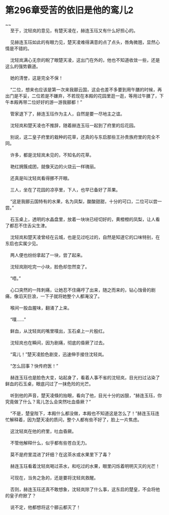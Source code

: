 # 第296章受苦的依旧是他的鸾儿2
~~<br>&nbsp;&nbsp;&nbsp;&nbsp;至于，沈轻岚的意见，有楚天凌在，赫连玉珏又有什么好担心的。<br><br>&nbsp;&nbsp;&nbsp;&nbsp;见赫连玉珏如此的有眼力见，楚天凌难得满意的点了点头，唇角微翘，显然心情是不错的。<br><br>&nbsp;&nbsp;&nbsp;&nbsp;沈轻岚满心无奈的睨了眼楚天凌，这出门在外的，他也不知道收敛一些，还是这么的强势霸道。<br><br>&nbsp;&nbsp;&nbsp;&nbsp;她的清誉，这是完全不保！<br><br>&nbsp;&nbsp;&nbsp;&nbsp;“二位，想来也应该是第一次来我郦云国，这会也差不多要到用午膳的时候，再出门是不妥，二位若是不嫌弃，不若现在本殿的花园里逛一逛，等用过午膳了，下午本殿再带二位好好的游一游我郦都！”<br><br>&nbsp;&nbsp;&nbsp;&nbsp;管家退下了，赫连玉珏作为主人，自然是要一尽地主之谊。<br><br>&nbsp;&nbsp;&nbsp;&nbsp;沈轻岚和楚天凌也不推辞，随着赫连玉珏一起到了府里的后花园。<br><br>&nbsp;&nbsp;&nbsp;&nbsp;别说，这二皇子府里的栽种的花草，还真的与东启那些王孙贵族府里的完全不同。<br><br>&nbsp;&nbsp;&nbsp;&nbsp;许多，都是沈轻岚未见的，不知名的花草。<br><br>&nbsp;&nbsp;&nbsp;&nbsp;艳红拥簇成团，就像天边的火烧云一样瑰丽。<br><br>&nbsp;&nbsp;&nbsp;&nbsp;还真是叫沈轻岚看得挪不开眼。<br><br>&nbsp;&nbsp;&nbsp;&nbsp;三人，坐在了花园的凉亭里，下人，也早已备好了茶果。<br><br>&nbsp;&nbsp;&nbsp;&nbsp;“这是我郦云国特有的水果，名为凤梨，酸酸甜甜，十分的可口，二位可以尝一尝。”<br><br>&nbsp;&nbsp;&nbsp;&nbsp;石玉桌上，透明的水晶盘里，放着一块块已经切好的，黄橙橙的凤梨，让人看了都忍不住舌尖生津。<br><br>&nbsp;&nbsp;&nbsp;&nbsp;沈轻岚和楚天凌曾经在云城，也是见过吃过的，自然是知道它的口味特别，在东启也实属少见。<br><br>&nbsp;&nbsp;&nbsp;&nbsp;两人便也纷纷拿起了一块，尝了起来。<br><br>&nbsp;&nbsp;&nbsp;&nbsp;沈轻岚刚吃完一小块，脸色却忽然变了。<br><br>&nbsp;&nbsp;&nbsp;&nbsp;“唔。”<br><br>&nbsp;&nbsp;&nbsp;&nbsp;心口突然的一阵刺痛，让她忍不住痛哼了出来，随之而来的，钻心蚀骨的剧痛，像滔天巨浪，一下子就将她整个人都淹没了。<br><br>&nbsp;&nbsp;&nbsp;&nbsp;喉间一股血腥味，翻涌了上来。<br><br>&nbsp;&nbsp;&nbsp;&nbsp;“噗……”<br><br>&nbsp;&nbsp;&nbsp;&nbsp;鲜血，从沈轻岚的嘴里噗出，玉石桌上一片殷红。<br><br>&nbsp;&nbsp;&nbsp;&nbsp;沈轻岚也在瞬间，因为剧痛，彻底的昏厥了过去。<br><br>&nbsp;&nbsp;&nbsp;&nbsp;“鸾儿！”楚天凌脸色剧变，迅速伸手接住沈轻岚。<br><br>&nbsp;&nbsp;&nbsp;&nbsp;“怎么回事？快传府医！”<br><br>&nbsp;&nbsp;&nbsp;&nbsp;赫连玉珏也是脸色大变，站起身了，看着人事不省的沈轻岚，目光扫过沾染了鲜血的石玉桌，眼底闪过了一抹危险的光芒。<br><br>&nbsp;&nbsp;&nbsp;&nbsp;听到他的声音，楚天凌倏的抬眼，看向了他，目光十分的凶狠，“赫连玉珏，你究竟做了什么？鸾儿怎么会突然吐血昏厥？”<br><br>&nbsp;&nbsp;&nbsp;&nbsp;“不是，楚皇陛下，本殿什么都没做，本殿也不知道这是怎么了！”赫连玉珏连忙解释着，因为楚天凌的质问，整个人都有些不好了，脸上一片焦虑。<br><br>&nbsp;&nbsp;&nbsp;&nbsp;这沈轻岚在他的府里，吐血昏厥。<br><br>&nbsp;&nbsp;&nbsp;&nbsp;不管他解释什么，似乎都有些苍白无力。<br><br>&nbsp;&nbsp;&nbsp;&nbsp;莫不是府里混进了奸细？在这茶水或水果里下了毒？<br><br>&nbsp;&nbsp;&nbsp;&nbsp;赫连玉珏看着沈轻岚喝过茶水，和吃过的水果，眼里闪烁着明明灭灭的光芒！<br><br>&nbsp;&nbsp;&nbsp;&nbsp;可现在，当务之急的，还是要将沈轻岚救醒。<br><br>&nbsp;&nbsp;&nbsp;&nbsp;否则，赫连玉珏还真不敢想象，沈轻岚除了什么事，这东启的楚皇，不会将他的皇子府掀了？<br><br>&nbsp;&nbsp;&nbsp;&nbsp;说不定，他都想将这个郦云都灭了！<br><br>
                    

<script>_fwqdsqadxfw()</script>
<div><script>_dfwf1dw();</script></div>
<div><script>_dfwf1agdw();</script></div>
                